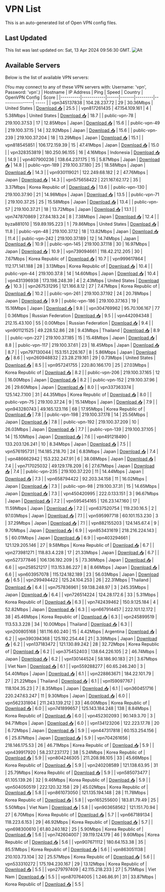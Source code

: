 # VPN List

This is an auto-generated list of Open VPN config files.

## Last Updated

This list was last updated on: Sat, 13 Apr 2024 09:56:30 GMT.
![Alt](https://repobeats.axiom.co/api/embed/186b98318ef1479477931607c1ad7d823f12451f.svg "Repobeats analytics image")

## Available Servers

Below is the list of available VPN servers:

(You may connect to any of these VPN servers with: Username: 'vpn', Password: 'vpn'.)
| Hostname | IP Address | Ping | Speed | Country | OpenVPN Config | Score |
|----------|------------|------|-------|---------|----------------| ----- |
| vpn345137838 | 104.28.237.72 | 29 | 30.36Mbps | United States | [Download 📥](./configs/server_0_US.ovpn) | 25.5 |
| vpn817261435 | 47.154.109.161 | 4 | 5.38Mbps | United States | [Download 📥](./configs/server_1_US.ovpn) | 18.7 |
| public-vpn-78 | 219.100.37.53 | 17 | 12.85Mbps | Japan | [Download 📥](./configs/server_2_JP.ovpn) | 15.6 |
| public-vpn-49 | 219.100.37.15 | 14 | 32.92Mbps | Japan | [Download 📥](./configs/server_3_JP.ovpn) | 15.6 |
| public-vpn-239 | 219.100.37.204 | 18 | 13.29Mbps | Japan | [Download 📥](./configs/server_4_JP.ovpn) | 15.1 |
| vpn818545851 | 106.172.159.39 | 15 | 47.41Mbps | Japan | [Download 📥](./configs/server_5_JP.ovpn) | 15.0 |
| vpn328353819 | 180.250.96.155 | 16 | 4.16Mbps | Indonesia | [Download 📥](./configs/server_6_ID.ovpn) | 14.9 |
| vpn407900236 | 138.64.237.175 | 15 | 5.87Mbps | Japan | [Download 📥](./configs/server_7_JP.ovpn) | 14.8 |
| public-vpn-189 | 219.100.37.180 | 25 | 18.58Mbps | Japan | [Download 📥](./configs/server_8_JP.ovpn) | 14.3 |
| vpn930119021 | 122.249.68.182 | 2 | 47.76Mbps | Japan | [Download 📥](./configs/server_9_JP.ovpn) | 14.3 |
| vpn575658422 | 221.167.62.172 | 35 | 3.37Mbps | Korea Republic of | [Download 📥](./configs/server_10_KR.ovpn) | 13.6 |
| public-vpn-130 | 219.100.37.90 | 21 | 14.98Mbps | Japan | [Download 📥](./configs/server_11_JP.ovpn) | 13.5 |
| public-vpn-71 | 219.100.37.25 | 25 | 15.58Mbps | Japan | [Download 📥](./configs/server_12_JP.ovpn) | 13.4 |
| public-vpn-57 | 219.100.37.21 | 18 | 13.72Mbps | Japan | [Download 📥](./configs/server_13_JP.ovpn) | 13.1 |
| vpn747870869 | 27.84.183.24 | 8 | 7.38Mbps | Japan | [Download 📥](./configs/server_14_JP.ovpn) | 12.4 |
| byza881010 | 159.89.195.223 | 1 | 79.86Mbps | United States | [Download 📥](./configs/server_15_US.ovpn) | 11.8 |
| public-vpn-48 | 219.100.37.12 | 18 | 13.82Mbps | Japan | [Download 📥](./configs/server_16_JP.ovpn) | 11.4 |
| public-vpn-242 | 219.100.37.189 | 12 | 14.74Mbps | Japan | [Download 📥](./configs/server_17_JP.ovpn) | 10.9 |
| public-vpn-145 | 219.100.37.118 | 30 | 16.97Mbps | Japan | [Download 📥](./configs/server_18_JP.ovpn) | 10.9 |
| vpn739094661 | 118.42.212.205 | 30 | 7.67Mbps | Korea Republic of | [Download 📥](./configs/server_19_KR.ovpn) | 10.7 |
| vpn999617864 | 112.171.141.188 | 28 | 3.13Mbps | Korea Republic of | [Download 📥](./configs/server_20_KR.ovpn) | 10.4 |
| public-vpn-44 | 219.100.37.8 | 14 | 14.60Mbps | Japan | [Download 📥](./configs/server_21_JP.ovpn) | 10.4 |
| vpn431396938 | 173.198.248.39 | 4 | 2.43Mbps | United States | [Download 📥](./configs/server_22_US.ovpn) | 10.3 |
| vpn267531295 | 121.166.8.12 | 27 | 7.47Mbps | Korea Republic of | [Download 📥](./configs/server_23_KR.ovpn) | 10.2 |
| public-vpn-261 | 219.100.37.192 | 24 | 20.78Mbps | Japan | [Download 📥](./configs/server_24_JP.ovpn) | 9.9 |
| public-vpn-186 | 219.100.37.163 | 19 | 15.16Mbps | Japan | [Download 📥](./configs/server_25_JP.ovpn) | 9.8 |
| vpn304769962 | 95.70.106.167 | 77 | 0.36Mbps | Russian Federation | [Download 📥](./configs/server_26_RU.ovpn) | 9.5 |
| vpn442094348 | 212.15.43.100 | 55 | 0.00Mbps | Russian Federation | [Download 📥](./configs/server_27_RU.ovpn) | 9.4 |
| vpn901121525 | 49.228.52.86 | 28 | 9.43Mbps | Thailand | [Download 📥](./configs/server_28_TH.ovpn) | 8.9 |
| public-vpn-227 | 219.100.37.185 | 15 | 15.48Mbps | Japan | [Download 📥](./configs/server_29_JP.ovpn) | 8.8 |
| public-vpn-117 | 219.100.37.61 | 23 | 18.45Mbps | Japan | [Download 📥](./configs/server_30_JP.ovpn) | 8.7 |
| vpn797130044 | 153.151.226.167 | 8 | 5.86Mbps | Japan | [Download 📥](./configs/server_31_JP.ovpn) | 8.6 |
| vpn260948832 | 23.28.219.161 | 29 | 0.73Mbps | United States | [Download 📥](./configs/server_32_US.ovpn) | 8.5 |
| vpn957241755 | 220.80.166.170 | 25 | 27.03Mbps | Korea Republic of | [Download 📥](./configs/server_33_KR.ovpn) | 8.2 |
| public-vpn-206 | 219.100.37.165 | 12 | 16.00Mbps | Japan | [Download 📥](./configs/server_34_JP.ovpn) | 8.2 |
| public-vpn-152 | 219.100.37.96 | 26 | 29.60Mbps | Japan | [Download 📥](./configs/server_35_JP.ovpn) | 8.0 |
| vpn337363374 | 125.142.7.100 | 31 | 44.35Mbps | Korea Republic of | [Download 📥](./configs/server_36_KR.ovpn) | 8.0 |
| public-vpn-75 | 219.100.37.24 | 9 | 15.14Mbps | Japan | [Download 📥](./configs/server_37_JP.ovpn) | 7.9 |
| vpn943280743 | 49.165.123.116 | 68 | 17.95Mbps | Korea Republic of | [Download 📥](./configs/server_38_KR.ovpn) | 7.8 |
| public-vpn-198 | 219.100.37.178 | 14 | 25.56Mbps | Japan | [Download 📥](./configs/server_39_JP.ovpn) | 7.8 |
| public-vpn-192 | 219.100.37.209 | 10 | 26.03Mbps | Japan | [Download 📥](./configs/server_40_JP.ovpn) | 7.7 |
| public-vpn-139 | 219.100.37.105 | 14 | 15.10Mbps | Japan | [Download 📥](./configs/server_41_JP.ovpn) | 7.6 |
| vpn491218490 | 133.203.126.241 | 10 | 8.34Mbps | Japan | [Download 📥](./configs/server_42_JP.ovpn) | 7.5 |
| vpn576195731 | 114.185.218.70 | 24 | 6.83Mbps | Japan | [Download 📥](./configs/server_43_JP.ovpn) | 7.4 |
| vpn486662942 | 153.232.247.91 | 6 | 38.08Mbps | Japan | [Download 📥](./configs/server_44_JP.ovpn) | 7.4 |
| vpn717025032 | 49.129.178.209 | 6 | 27.67Mbps | Japan | [Download 📥](./configs/server_45_JP.ovpn) | 7.4 |
| public-vpn-235 | 219.100.37.220 | 11 | 14.44Mbps | Japan | [Download 📥](./configs/server_46_JP.ovpn) | 7.3 |
| vpn658794422 | 92.203.34.158 | 11 | 16.02Mbps | Japan | [Download 📥](./configs/server_47_JP.ovpn) | 7.3 |
| public-vpn-98 | 219.100.37.31 | 15 | 14.65Mbps | Japan | [Download 📥](./configs/server_48_JP.ovpn) | 7.3 |
| vpn450420995 | 222.0.133.151 | 3 | 96.67Mbps | Japan | [Download 📥](./configs/server_49_JP.ovpn) | 7.2 |
| vpn595454165 | 126.23.147.160 | 17 | 11.59Mbps | Japan | [Download 📥](./configs/server_50_JP.ovpn) | 7.2 |
| vpn637520754 | 119.230.16.5 | 2 | 97.03Mbps | Japan | [Download 📥](./configs/server_51_JP.ovpn) | 7.1 |
| vpn595997718 | 60.101.153.230 | 3 | 37.29Mbps | Japan | [Download 📥](./configs/server_52_JP.ovpn) | 7.1 |
| vpn882155203 | 124.145.67.4 | 9 | 9.70Mbps | Japan | [Download 📥](./configs/server_53_JP.ovpn) | 6.9 |
| vpn853431619 | 218.216.224.143 | 5 | 60.01Mbps | Japan | [Download 📥](./configs/server_54_JP.ovpn) | 6.9 |
| vpn403294661 | 121.129.205.146 | 27 | 9.58Mbps | Korea Republic of | [Download 📥](./configs/server_55_KR.ovpn) | 6.7 |
| vpn273981271 | 118.83.4.228 | 17 | 21.33Mbps | Japan | [Download 📥](./configs/server_56_JP.ovpn) | 6.7 |
| vpn527377846 | 106.136.192.209 | 5 | 73.36Mbps | Japan | [Download 📥](./configs/server_57_JP.ovpn) | 6.6 |
| vpn258521217 | 113.153.86.227 | 8 | 8.66Mbps | Japan | [Download 📥](./configs/server_58_JP.ovpn) | 6.6 |
| vpn603957078 | 115.124.182.189 | 23 | 56.03Mbps | Japan | [Download 📥](./configs/server_59_JP.ovpn) | 6.5 |
| vpn299494422 | 125.24.104.253 | 26 | 22.31Mbps | Thailand | [Download 📥](./configs/server_60_TH.ovpn) | 6.4 |
| vpn757836961 | 59.138.248.97 | 3 | 245.35Mbps | Japan | [Download 📥](./configs/server_61_JP.ovpn) | 6.4 |
| vpn726514224 | 124.28.172.6 | 33 | 5.31Mbps | Korea Republic of | [Download 📥](./configs/server_62_KR.ovpn) | 6.3 |
| vpn742439462 | 150.9.125.184 | 4 | 52.82Mbps | Japan | [Download 📥](./configs/server_63_JP.ovpn) | 6.3 |
| vpn667914457 | 222.101.12.172 | 38 | 45.46Mbps | Korea Republic of | [Download 📥](./configs/server_64_KR.ovpn) | 6.3 |
| vpn245899519 | 113.53.3.228 | 34 | 10.00Mbps | Thailand | [Download 📥](./configs/server_65_TH.ovpn) | 6.3 |
| vpn200805168 | 181.116.60.240 | 15 | 4.42Mbps | Argentina | [Download 📥](./configs/server_66_AR.ovpn) | 6.2 |
| vpn390394368 | 125.192.254.44 | 21 | 3.39Mbps | Japan | [Download 📥](./configs/server_67_JP.ovpn) | 6.2 |
| vpn137183472 | 121.130.89.242 | 28 | 32.72Mbps | Korea Republic of | [Download 📥](./configs/server_68_KR.ovpn) | 6.2 |
| vpn375452403 | 138.64.226.105 | 2 | 46.74Mbps | Japan | [Download 📥](./configs/server_69_JP.ovpn) | 6.2 |
| vpn130144524 | 58.186.90.183 | 21 | 3.67Mbps | Viet Nam | [Download 📥](./configs/server_70_VN.ovpn) | 6.1 |
| vpn559288277 | 60.65.246.240 | 3 | 54.40Mbps | Japan | [Download 📥](./configs/server_71_JP.ovpn) | 6.1 |
| vpn228863671 | 184.22.101.79 | 27 | 21.22Mbps | Thailand | [Download 📥](./configs/server_72_TH.ovpn) | 6.1 |
| vpn159097767 | 118.104.35.23 | 7 | 8.35Mbps | Japan | [Download 📥](./configs/server_73_JP.ovpn) | 6.1 |
| vpn360451716 | 220.247.63.247 | 11 | 9.30Mbps | Japan | [Download 📥](./configs/server_74_JP.ovpn) | 6.0 |
| vpn562331804 | 211.243.139.212 | 33 | 46.00Mbps | Korea Republic of | [Download 📥](./configs/server_75_KR.ovpn) | 6.0 |
| vpn741899657 | 125.143.184.248 | 138 | 8.84Mbps | Korea Republic of | [Download 📥](./configs/server_76_KR.ovpn) | 6.0 |
| vpn452302093 | 90.149.3.70 | 3 | 94.71Mbps | Japan | [Download 📥](./configs/server_77_JP.ovpn) | 6.0 |
| vpn134123206 | 122.223.17.78 | 20 | 6.72Mbps | Japan | [Download 📥](./configs/server_78_JP.ovpn) | 5.9 |
| vpn447317818 | 60.153.254.156 | 6 | 25.87Mbps | Japan | [Download 📥](./configs/server_79_JP.ovpn) | 5.9 |
| vpn704261656 | 218.146.175.53 | 26 | 46.71Mbps | Korea Republic of | [Download 📥](./configs/server_80_KR.ovpn) | 5.9 |
| vpn439917920 | 58.237.237.172 | 38 | 5.24Mbps | Korea Republic of | [Download 📥](./configs/server_81_KR.ovpn) | 5.9 |
| vpn804246305 | 211.208.98.105 | 33 | 45.66Mbps | Korea Republic of | [Download 📥](./configs/server_82_KR.ovpn) | 5.9 |
| vpn240208589 | 121.138.63.95 | 31 | 25.79Mbps | Korea Republic of | [Download 📥](./configs/server_83_KR.ovpn) | 5.9 |
| vpn585073477 | 61.105.139.26 | 32 | 9.46Mbps | Korea Republic of | [Download 📥](./configs/server_84_KR.ovpn) | 5.9 |
| vpn504050519 | 222.120.32.158 | 29 | 45.02Mbps | Korea Republic of | [Download 📥](./configs/server_85_KR.ovpn) | 5.8 |
| vpn861073050 | 121.135.194.148 | 28 | 11.78Mbps | Korea Republic of | [Download 📥](./configs/server_86_KR.ovpn) | 5.8 |
| vpn165255600 | 183.81.79.49 | 25 | 5.50Mbps | Viet Nam | [Download 📥](./configs/server_87_VN.ovpn) | 5.8 |
| vpn903658562 | 121.151.70.94 | 27 | 6.70Mbps | Korea Republic of | [Download 📥](./configs/server_88_KR.ovpn) | 5.7 |
| vpn667189134 | 118.223.6.153 | 29 | 46.92Mbps | Korea Republic of | [Download 📥](./configs/server_89_KR.ovpn) | 5.7 |
| vpn698300610 | 61.80.240.182 | 25 | 5.90Mbps | Korea Republic of | [Download 📥](./configs/server_90_KR.ovpn) | 5.6 |
| vpn742604007 | 39.119.124.179 | 46 | 9.60Mbps | Korea Republic of | [Download 📥](./configs/server_91_KR.ovpn) | 5.6 |
| vpn907671112 | 180.64.153.38 | 35 | 85.51Mbps | Korea Republic of | [Download 📥](./configs/server_92_KR.ovpn) | 5.6 |
| vpn863051138 | 210.103.73.104 | 32 | 25.57Mbps | Korea Republic of | [Download 📥](./configs/server_93_KR.ovpn) | 5.6 |
| vpn533310272 | 175.194.230.167 | 29 | 13.12Mbps | Korea Republic of | [Download 📥](./configs/server_94_KR.ovpn) | 5.5 |
| vpn279797409 | 42.115.218.233 | 27 | 5.75Mbps | Viet Nam | [Download 📥](./configs/server_95_VN.ovpn) | 5.5 |
| vpn870764005 | 1.246.86.91 | 31 | 33.87Mbps | Korea Republic of | [Download 📥](./configs/server_96_KR.ovpn) | 5.5 |
